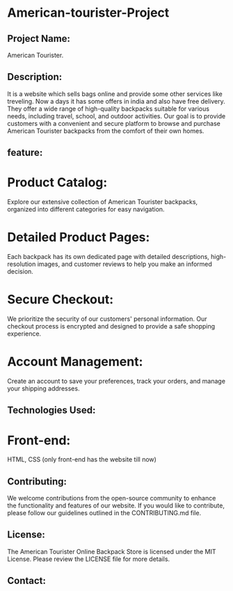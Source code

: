 # American-tourister-Project
## Project Name: 
American Tourister.
## Description:
It is a website which sells bags online and provide some other services like treveling. Now a days it has some offers in india and also have free delivery.
They offer a wide range of high-quality backpacks suitable for various needs, including travel, school, and outdoor activities. Our goal is to provide customers with a convenient and secure platform to browse and purchase American Tourister backpacks from the comfort of their own homes.
## feature:
# Product Catalog:
Explore our extensive collection of American Tourister backpacks, organized into different categories for easy navigation.
# Detailed Product Pages:
Each backpack has its own dedicated page with detailed descriptions, high-resolution images, and customer reviews to help you make an informed decision.
# Secure Checkout: 
We prioritize the security of our customers' personal information. Our checkout process is encrypted and designed to provide a safe shopping experience.
# Account Management: 
Create an account to save your preferences, track your orders, and manage your shipping addresses.
## Technologies Used:
# Front-end:
HTML, CSS (only front-end has the website till now)
## Contributing:
We welcome contributions from the open-source community to enhance the functionality and features of our website. If you would like to contribute, please follow our guidelines outlined in the CONTRIBUTING.md file.
## License:
The American Tourister Online Backpack Store is licensed under the MIT License. Please review the LICENSE file for more details.
## Contact:
